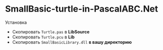# SmallBasic-turtle-in-PascalABC.Net
Установка
* Скопировать ```Turtle.pas``` в **LibSource**
* Скопировать ```Turtle.pcu``` в **Lib**
* Скопировать ```SmallBasicLibrary.dll``` **в вашу директорию**
